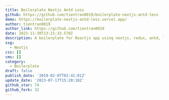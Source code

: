 ```yaml
---
title: Boilerplate Nextjs Antd Less
github: https://github.com/tientran0019/boilerplate-nextjs-antd-less
demo: https://boilerplate-nextjs-antd-less.vercel.app/
author: tientran0019
author_link: https://github.com/tientran0019
date: 2023-11-30T13:21:33.570Z
description: A boilerplate for Reactjs app using nextjs, redux, antd, less
ssg:
  - Nextjs
css: []
cms: []
category:
  - Boilerplate
draft: false
publish_date: '2019-02-07T02:41:01Z'
update_date: '2023-07-17T15:20:18Z'
github_star: 74
github_fork: 32
---
```

